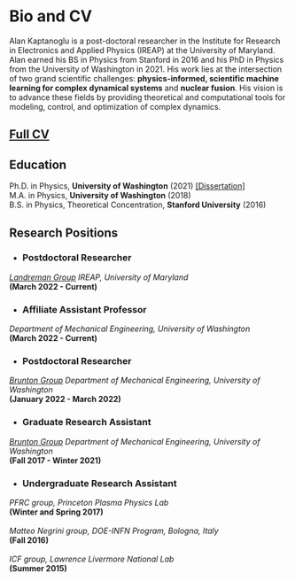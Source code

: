 # Bio and CV

Alan Kaptanoglu is a post-doctoral researcher in the Institute for Research in Electronics and Applied Physics (IREAP) at the University of Maryland. Alan earned his BS in Physics from Stanford in 2016 and his PhD in Physics from the University of Washington in 2021. His work lies at the intersection of two grand scientific challenges: <b>physics-informed, scientific machine learning for complex dynamical systems</b> and <b>nuclear fusion</b>. His vision is to advance these fields by providing theoretical and computational tools for modeling, control, and optimization of complex dynamics.

## [Full CV](pdfs/AlanKaptanoglu_CV_1-30-23.pdf)

## Education

Ph.D. in Physics, <b>University of Washington</b> (2021)  [[Dissertation]](pdfs/AAK_thesis.pdf)<br>
M.A. in Physics, <b> University of Washington</b> (2018) <br>
B.S. in Physics, Theoretical Concentration, <b>Stanford University</b> (2016)

## Research Positions

* ### Postdoctoral Researcher
<i>[Landreman Group](https://terpconnect.umd.edu/~mattland/)
IREAP, University of Maryland</i>
<br>
<b>(March 2022 - Current)</b>

* ### Affiliate Assistant Professor
<i>Department of Mechanical Engineering, University of Washington</i>
<br>
<b>(March 2022 - Current)</b>

* ### Postdoctoral Researcher
<i>[Brunton Group](https://www.eigensteve.com)
Department of Mechanical Engineering, University of Washington</i>
<br>
<b>(January 2022 - March 2022)</b>

* ### Graduate Research Assistant
<i>[Brunton Group](https://www.eigensteve.com)
Department of Mechanical Engineering, University of Washington</i>
<br>
<b> (Fall 2017 - Winter 2021) </b>
<br>

* ### Undergraduate Research Assistant
<i> PFRC group, Princeton Plasma Physics Lab </i>
<br>
<b>(Winter and Spring 2017)</b>
<br>
<br>
<i> Matteo Negrini group, DOE-INFN Program, Bologna, Italy </i>
<br>
<b>(Fall 2016)</b>
<br>
<br>
<i> ICF group, Lawrence Livermore National Lab </i>
<br>
<b>(Summer 2015)</b>
